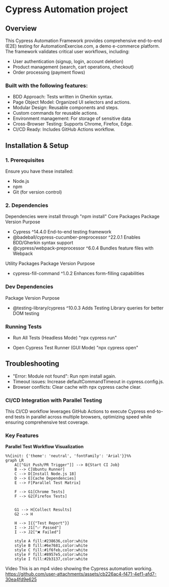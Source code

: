 # Cypress Automation project
## Overview
This Cypress Automation Framework provides comprehensive end-to-end (E2E) testing for AutomationExercise.com,
 a demo e-commerce platform. The framework validates critical user workflows, including:
 - User authentication (signup, login, account deletion)
 - Product management (search, cart operations, checkout)
 - Order processing (payment flows)

### Built with the following features:
 - BDD Approach: Tests written in Gherkin syntax.
 - Page Object Model: Organized UI selectors and  actions.
 - Modular Design: Reusable components and steps.
 - Custom commands for reusable actions.
 - Environment management: For storage of sensitive data
 - Cross-Browser Testing: Supports Chrome, Firefox, Edge.
 - CI/CD Ready: Includes GitHub Actions workflow.

## Installation & Setup
### 1. Prerequisites
  Ensure you have these installed:
  - Node.js 
  - npm 
  - Git (for version control)

### 2. Dependencies
Dependencies were install through "npm install"
  Core Packages
  Package	                                  Version	          Purpose
  -  Cypress	                                  ^14.4.0	         End-to-end testing framework
  - @badeball/cypress-cucumber-preprocessor	  ^22.0.1	         Enables BDD/Gherkin syntax support
  - @cypress/webpack-preprocessor	              ^6.0.4	         Bundles feature files with Webpack

  Utility Packages
  Package	                                 Version	         Purpose
  - cypress-fill-command	                     ^1.0.2	             Enhances form-filling capabilities

### Dev Dependencies
  Package	                              Version	            Purpose
  - @testing-library/cypress	              ^10.0.3	            Adds Testing Library queries for better DOM testing

### Running Tests
   - Run All Tests (Headless Mode)
   "npx cypress run"

   - Open Cypress Test Runner (GUI Mode)
   "npx cypress open"

## Troubleshooting
- "Error: Module not found": Run npm install again.
- Timeout issues: Increase defaultCommandTimeout in cypress.config.js.
- Browser conflicts: Clear cache with npx cypress cache clear.

### CI/CD Integration with Parallel Testing
This CI/CD workflow leverages GitHub Actions to execute Cypress end-to-end tests in parallel across multiple
browsers, optimizing speed while ensuring comprehensive test coverage.

### Key Features
**Parallel Test Workflow Visualization**

```mermaid
%%{init: {'theme': 'neutral', 'fontFamily': 'Arial'}}%%
graph LR
    A[["Git Push/PR Trigger"]] --> B{Start CI Job}
    B --> C[Ubuntu Runner]
    C --> D[Install Node.js 18]
    D --> E[Cache Dependencies]
    E --> F[Parallel Test Matrix]
    
    F --> G1[Chrome Tests]
    F --> G2[Firefox Tests]

    
    G1 --> H[Collect Results]
    G2 --> H
    
    H --> I{{"Test Report"}}
    I --> J1["✅ Passed"]
    I --> J2["❌ Failed"]
    
    style A fill:#238636,color:white
    style B fill:#6e7681,color:white
    style C fill:#1f6feb,color:white
    style F fill:#8957e5,color:white
    style I fill:#2b3137,color:white
```

Video 
This is an mp4 video showing the Cypress automation working.
https://github.com/user-attachments/assets/cb226ac4-f471-4ef1-afd7-30ea4fd9e625

 
